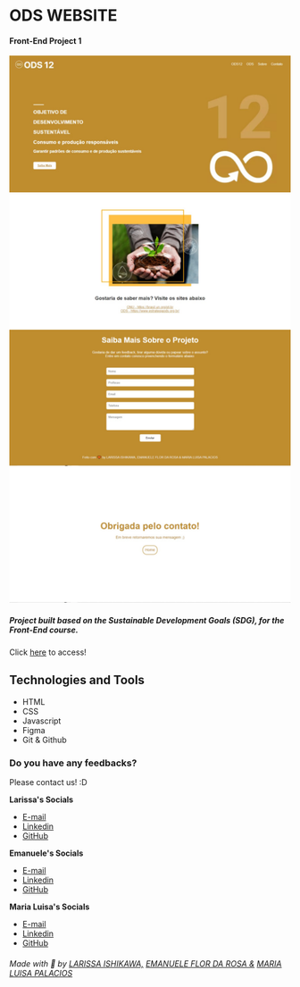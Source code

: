 # ODS WEBSITE
#### Front-End Project 1  


![preview](imagens/preview1.jpg)
![preview](imagens/preview2.jpg)
![preview](imagens/preview3.jpg)
![preview](imagens/preview4.jpg)


##### Project built based on the Sustainable Development Goals (SDG), for the Front-End course.

Click [here](https://larissaiishikawa.github.io/ods-12/)  to access!

## Technologies and Tools
- HTML
- CSS
- Javascript
- Figma
- Git & Github

### Do you have any feedbacks?
Please contact us! :D

**Larissa's Socials**
- [E-mail](mailto:l.ishikawacunha@gmail.com)
- [Linkedin](https://www.linkedin.com/in/larissaishikawacunha/)
- [GitHub](https://github.com/larissaiishikawa)  

**Emanuele's Socials**
- [E-mail](mailto:l.ishikawa@cunha)
- [Linkedin](https://www.linkedin.com/in/emanuele-flor-da-rosa-558762270/)
- [GitHub](https://github.com/emanueleflor) 

**Maria Luisa's Socials**
- [E-mail](mailto:marialuisappalacios@gmail.com)
- [Linkedin](https://www.linkedin.com/in/maria-lu%C3%ADsa-pal%C3%A1cios-9858a2247/)
- [GitHub](https://github.com/MisaneDev) 
  

###### Made with 🤍 by [LARISSA ISHIKAWA,](https://github.com/larissaiishikawa) [EMANUELE FLOR DA ROSA &](https://github.com/emanueleflor) [MARIA LUISA PALACIOS](https://github.com/MisaneDev)
